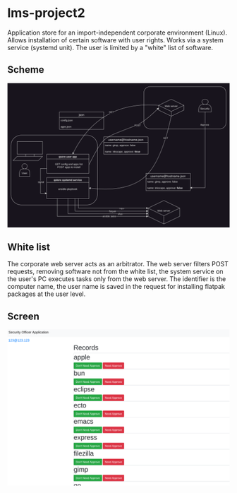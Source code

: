 # lms-project2

Application store for an import-independent corporate environment (Linux).
Allows installation of certain software with user rights.
Works via a system service (systemd unit). The user is limited by a "white" list of software.

## Scheme

![lms-project2](qstore.drawio.svg)

## White list

The corporate web server acts as an arbitrator. The web server filters POST requests, removing software not from the white list,
the system service on the user's PC executes tasks only from the web server. The identifier is the computer name,
the user name is saved in the request for installing flatpak packages at the user level.

## Screen

![lms-project2](qstore-api.png)
